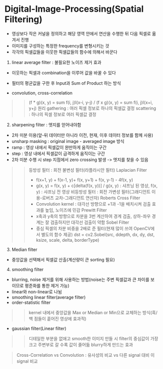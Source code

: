 # Digital-Image-Processing(Spatial Filtering) 
 - 영상보다 작은 커널을 정의하고 해당 영역 안에서 연산을 수행한 뒤 다음 픽셀로 옮겨서 진행
 - 이미지를 구성하는 특정한 frequency를 변형시키는 것
 - 각각의 픽셀값들을 이웃한 픽셀값들의 함수에 의해서 바꾼다

1. linear average filter : 불필요한 노이즈 제거 효과
 - 이웃하는 픽셀과 combination을 이루어 값을 바꿀 수 있다
 - 필터의 평균값을 구한 후 Input과 Sum of Product 하는 방식

 - convolution, cross-correlation
 >>(f * g)(x, y) = sum f(i, j)I(x-i, y-j) / (f x g)(x, y) = sum f(i, j)I(x+i, y+j)
 >> 원리
 >>gathering : 여러 픽셀 정보로 하나의 픽셀값 결정
 >>scattering : 하나의 픽셀 정보로 여러 픽셀값 결정

2. sharpening filter : 엣지를 얻어내야함
 - 2차 미분 이용(앞-뒤 데이터만 아니라 이전, 현재, 이후 데이터 정보를 함께 사용)
 - unsharp masking : original image - averaged image 방식
 - ramp : 영상 내에서 픽셀값이 완만하게 움직이는 구간
 - step : 영상 내에서 픽셀값이 급격하게 움직이는 구간
 - 2차 미분 수행 시 step 지점에서 zero crossing 발생 -> 엣지를 찾을 수 있음
 >>등방성 필터 : 회전 불변성 필터(라플라시안 필터)
 >>Laplacian Filter
 >> - f(x+1, y) + f(x-1, y)+ f(x, y+1) + f(x, y-1) - 4f(x, y)
 >> - g(x, y) = f(x, y) + c[delta(f(x, y))] / g(x, y) : 샤프닝 된 영상, f(x, y) : 샤프닝 전 영상
 >>비등방성 필터 : 회전 가변성 필터(그래디언트 이용-로버츠 교차-그래디언트 연산자)
 >>Roberts Cross Filter
 >> - Convolution kernel : 대각선 방향으로 +1과 -1을 배치시켜 검출 효과를 높임, 노이즈에 민감
 >>Prewitt Filter
 >> - x축과 y축의 방향으로 차분을 3번 계산하여 경계 검출, 상하-좌우 경계는 잘 검출하지만 대각선 검출이 약함
 >>Sobel Filter
 >> - 중심 픽셀의 차분 비중을 2배로 준 필터(현재 많이 쓰여 OpenCV에서 별도의 함수 제공)
 >> dst = cv2.Sobel(src, ddepth, dx, dy, dst, ksize, scale, delta, borderType)
 
3. Median filter
 - 중앙값을 선택해서 픽셀값 산출(계산량이 큰 sorting 필요)

4. smoothing filter
 - blurring, noise 제거를 위해 사용하는 방법(noise는 주변 픽셀값과 큰 차이를 보이므로 평준화를 통한 제거 가능)
 - linear와 non-linear로 나뉨
 - smoothing linear filter(average filter)
 - order-statistic filter
 >>kernel 내에서 중앙값을 Max or Median or Min으로 교체하는 방식(흑/백 점들이 흩어진 영상에 효과적)
 - gaussian filter(Linear filter)
 >>디테일한 부분을 없애고 smooth한 이미지 만들 시
 >>filter의 중심값이 가장 크고 주변부로 갈 수록 값이 줄어듦
 >>blurry하게 만드는 효과

>Cross-Correlation vs Convolution : 유사성의 비교 vs 다른 signal 대비 이 signal 비교
